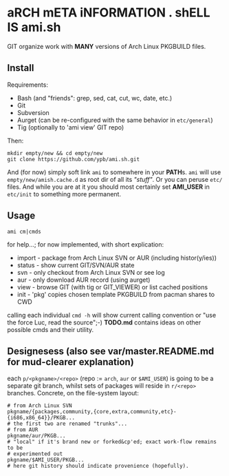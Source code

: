 # aRCH mETA iNFORMATION . shELL IS ami.sh

GIT organize work with **MANY** versions of Arch Linux PKGBUILD files.

## Install

Requirements:

* Bash (and "friends": grep, sed, cat, cut, wc, date, etc.)
* Git
* Subversion
* Aurget (can be re-configured with the same behavior in `etc/general`)
* Tig (optionally to 'ami view' GIT repo)

Then:

	mkdir empty/new && cd empty/new
	git clone https://github.com/ypb/ami.sh.git

And (for now) simply soft link `ami` to somewhere in your **PATH**s.
`ami` will use `empty/new/amish.cache.d` as root dir of all its _"stuff"_.
Or you can peruse `etc/` files. And while you are at it you should most
certainly set **AMI_USER** in `etc/init` to something more permanent.

## Usage

	ami cm|cmds

for help...; for now implemented, with short explication:

* import - package from Arch Linux SVN or AUR (including histor(y/ies))
* status - show current GIT/SVN/AUR state
* svn - only checkout from Arch Linux SVN or see log
* aur - only download AUR record (using aurget)
* view - browse GIT (with tig or GIT_VIEWER) or list cached positions
* init - 'pkg' copies chosen template PKGBUILD from pacman shares to CWD

calling each individual `cmd -h` will show current calling convention or
"use the force Luc, read the source";-) **TODO.md** contains ideas on other
possible cmds and their utility.

## Designesess (also see var/master.README.md for mud-clearer explanation)

each `p/<pkgname>/<repo>` (repo := `arch`, `aur` or `$AMI_USER`) is going
to be a separate git branch, whilst sets of packages will reside in `r/<repo>`
branches. Concrete, on the file-system layout:

	# from Arch Linux SVN
	pkgname/{packages,community,{core,extra,community,etc}-{i686,x86_64}}/PKGB...
	# the first two are renamed "trunks"...
	# from AUR
	pkgname/aur/PKGB...
	# "local" if it's brand new or forked&cp'ed; exact work-flow remains to be
	# experimented out
	pkgname/$AMI_USER/PKGB...
	# here git history should indicate provenience (hopefully).
